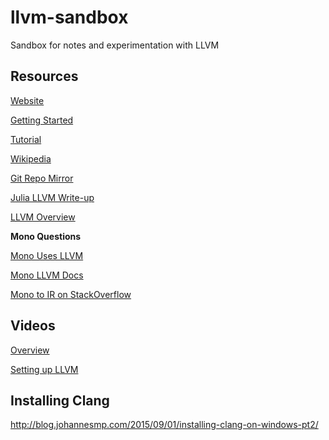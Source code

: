 # llvm-sandbox
Sandbox for notes and experimentation with LLVM

## Resources
[Website](https://llvm.org/)

[Getting Started](https://llvm.org/docs/GettingStarted.html)

[Tutorial](https://llvm.org/docs/tutorial/)

[Wikipedia](https://en.wikipedia.org/wiki/LLVM)

[Git Repo Mirror](https://github.com/llvm-mirror/llvm)

[Julia LLVM Write-up](http://goodmath.scientopia.org/2014/02/04/everyone-stop-implementing-programming-languages-right-now-its-been-solved/)

[LLVM Overview](https://github.com/archfrog/mapping-high-level-constructs-to-llvm-ir)

**Mono Questions**

[Mono Uses LLVM](https://github.com/mono/mono)

[Mono LLVM Docs](http://www.mono-project.com/docs/advanced/mono-llvm/)

[Mono to IR on StackOverflow](https://stackoverflow.com/questions/5054938/how-do-i-translate-cil-to-llvm-il?utm_medium=organic&utm_source=google_rich_qa&utm_campaign=google_rich_qa)

## Videos

[Overview](https://www.youtube.com/watch?v=a5-WaD8VV38)

[Setting up LLVM](https://www.youtube.com/watch?v=uZI_Qla4pNA)

## Installing Clang

http://blog.johannesmp.com/2015/09/01/installing-clang-on-windows-pt2/
